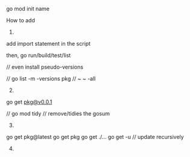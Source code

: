 go mod init name

How to add

1)
add import statement in the script

then, go run/build/test/list

// even install pseudo-versions

// go list -m -versions pkg
// ~  ~    -all

2)

go get pkg@v0.0.1

// go mod tidy // remove/tidies the gosum

3)
go get pkg@latest
go get pkg
go get ./...
go get -u // update recursively

4)


